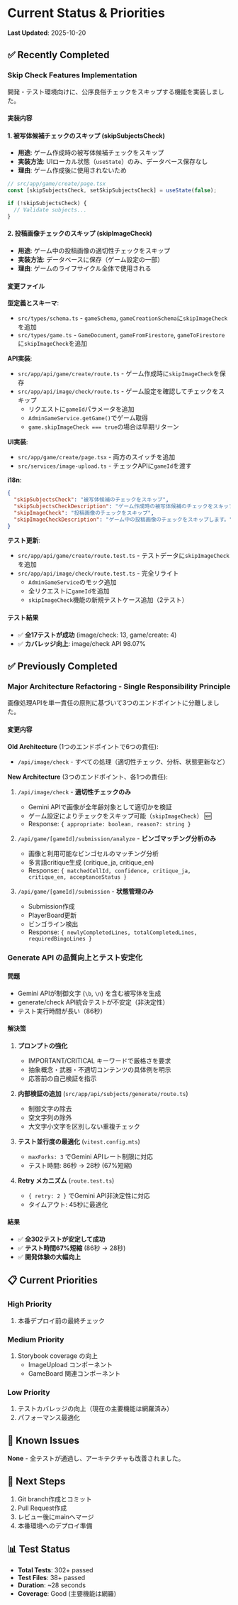 # Current Status & Priorities

**Last Updated**: 2025-10-20

## ✅ Recently Completed

### Skip Check Features Implementation

開発・テスト環境向けに、公序良俗チェックをスキップする機能を実装しました。

#### 実装内容

#### 1. 被写体候補チェックのスキップ (skipSubjectsCheck)

- **用途**: ゲーム作成時の被写体候補チェックをスキップ
- **実装方法**: UIローカル状態（`useState`）のみ、データベース保存なし
- **理由**: ゲーム作成後に使用されないため

```typescript
// src/app/game/create/page.tsx
const [skipSubjectsCheck, setSkipSubjectsCheck] = useState(false);

if (!skipSubjectsCheck) {
  // Validate subjects...
}
```

#### 2. 投稿画像チェックのスキップ (skipImageCheck)

- **用途**: ゲーム中の投稿画像の適切性チェックをスキップ
- **実装方法**: データベースに保存（ゲーム設定の一部）
- **理由**: ゲームのライフサイクル全体で使用される

#### 変更ファイル

**型定義とスキーマ**:

- `src/types/schema.ts` - `gameSchema`, `gameCreationSchema`に`skipImageCheck`を追加
- `src/types/game.ts` - `GameDocument`, `gameFromFirestore`, `gameToFirestore`に`skipImageCheck`を追加

**API実装**:

- `src/app/api/game/create/route.ts` - ゲーム作成時に`skipImageCheck`を保存
- `src/app/api/image/check/route.ts` - ゲーム設定を確認してチェックをスキップ
  - リクエストに`gameId`パラメータを追加
  - `AdminGameService.getGame()`でゲーム取得
  - `game.skipImageCheck === true`の場合は早期リターン

**UI実装**:

- `src/app/game/create/page.tsx` - 両方のスイッチを追加
- `src/services/image-upload.ts` - チェックAPIに`gameId`を渡す

**i18n**:

```json
{
  "skipSubjectsCheck": "被写体候補のチェックをスキップ",
  "skipSubjectsCheckDescription": "ゲーム作成時の被写体候補のチェックをスキップします。",
  "skipImageCheck": "投稿画像のチェックをスキップ",
  "skipImageCheckDescription": "ゲーム中の投稿画像のチェックをスキップします。"
}
```

**テスト更新**:

- `src/app/api/game/create/route.test.ts` - テストデータに`skipImageCheck`を追加
- `src/app/api/image/check/route.test.ts` - 完全リライト
  - `AdminGameService`のモック追加
  - 全リクエストに`gameId`を追加
  - `skipImageCheck`機能の新規テストケース追加（2テスト）

#### テスト結果

- ✅ **全17テストが成功** (image/check: 13, game/create: 4)
- ✅ **カバレッジ向上**: image/check API 98.07%

## ✅ Previously Completed

### Major Architecture Refactoring - Single Responsibility Principle

画像処理APIを単一責任の原則に基づいて3つのエンドポイントに分離しました。

#### 変更内容

**Old Architecture** (1つのエンドポイントで6つの責任):

- `/api/image/check` - すべての処理（適切性チェック、分析、状態更新など）

**New Architecture** (3つのエンドポイント、各1つの責任):

1. `/api/image/check` - **適切性チェックのみ**
   - Gemini APIで画像が全年齢対象として適切かを検証
   - ゲーム設定によりチェックをスキップ可能（`skipImageCheck`） 🆕
   - Response: `{ appropriate: boolean, reason?: string }`

2. `/api/game/[gameId]/submission/analyze` - **ビンゴマッチング分析のみ**
   - 画像と利用可能なビンゴセルのマッチング分析
   - 多言語critique生成 (critique_ja, critique_en)
   - Response: `{ matchedCellId, confidence, critique_ja, critique_en, acceptanceStatus }`

3. `/api/game/[gameId]/submission` - **状態管理のみ**
   - Submission作成
   - PlayerBoard更新
   - ビンゴライン検出
   - Response: `{ newlyCompletedLines, totalCompletedLines, requiredBingoLines }`

### Generate API の品質向上とテスト安定化

#### 問題

- Gemini APIが制御文字 (`\b`, `\n`) を含む被写体を生成
- generate/check API統合テストが不安定（非決定性）
- テスト実行時間が長い（86秒）

#### 解決策

1. **プロンプトの強化**
   - IMPORTANT/CRITICAL キーワードで厳格さを要求
   - 抽象概念・武器・不適切コンテンツの具体例を明示
   - 応答前の自己検証を指示

2. **内部検証の追加** (`src/app/api/subjects/generate/route.ts`)
   - 制御文字の除去
   - 空文字列の除外
   - 大文字小文字を区別しない重複チェック

3. **テスト並行度の最適化** (`vitest.config.mts`)
   - `maxForks: 3` でGemini APIレート制限に対応
   - テスト時間: 86秒 → 28秒 (67%短縮)

4. **Retry メカニズム** (`route.test.ts`)
   - `{ retry: 2 }` でGemini API非決定性に対応
   - タイムアウト: 45秒に最適化

#### 結果

- ✅ **全302テストが安定して成功**
- ✅ **テスト時間67%短縮** (86秒 → 28秒)
- ✅ **開発体験の大幅向上**

## 📋 Current Priorities

### High Priority

1. 本番デプロイ前の最終チェック

### Medium Priority

1. Storybook coverage の向上
   - ImageUpload コンポーネント
   - GameBoard 関連コンポーネント

### Low Priority

1. テストカバレッジの向上（現在の主要機能は網羅済み）
2. パフォーマンス最適化

## 🔧 Known Issues

**None** - 全テストが通過し、アーキテクチャも改善されました。

## 🎯 Next Steps

1. Git branch作成とコミット
2. Pull Request作成
3. レビュー後にmainへマージ
4. 本番環境へのデプロイ準備

## 📊 Test Status

- **Total Tests**: 302+ passed
- **Test Files**: 38+ passed
- **Duration**: ~28 seconds
- **Coverage**: Good (主要機能は網羅)
